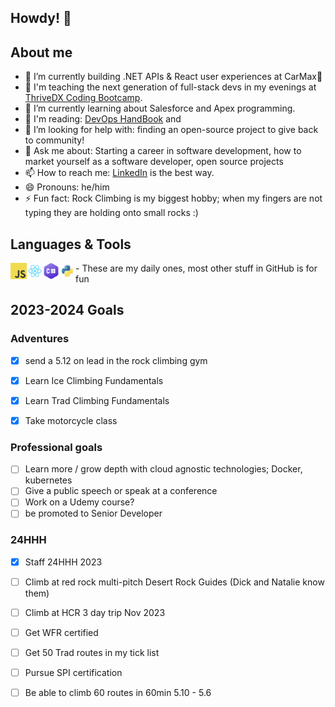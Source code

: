 ## Howdy! 👋

## About me
- 🔭 I’m currently building .NET APIs & React user experiences at CarMax🚗 
- 🏫 I'm teaching the next generation of full-stack devs in my evenings at [ThriveDX Coding Bootcamp](https://thrivedx.com/for-education/solutions/software-development-bootcamp). 
- 🌱 I’m currently learning about Salesforce and Apex programming.  
- 📖 I'm reading: [DevOps HandBook](https://www.amazon.com/DevOps-Handbook-World-Class-Reliability-Organizations/dp/1942788002) and 
- 🤔 I’m looking for help with: finding an open-source project to give back to community!
- 💬 Ask me about: Starting a career in software development, how to market yourself as a software developer, open source projects
- 📫 How to reach me: [LinkedIn](https://www.linkedin.com/in/jonathon-hinchley/) is the best way.
- 😄 Pronouns: he/him
- ⚡ Fun fact: Rock Climbing is my biggest hobby; when my fingers are not typing they are holding onto small rocks :)

## Languages & Tools

<img align="left" alt="JavaScript" width="26px" src="https://raw.githubusercontent.com/github/explore/80688e429a7d4ef2fca1e82350fe8e3517d3494d/topics/javascript/javascript.png" />
<img align="left" alt="React" width="26px" src="https://raw.githubusercontent.com/github/explore/80688e429a7d4ef2fca1e82350fe8e3517d3494d/topics/react/react.png" />
<img align="left" alt="Csharp" width="26px" src="https://raw.githubusercontent.com/github/explore/80688e429a7d4ef2fca1e82350fe8e3517d3494d/topics/csharp/csharp.png" /> 
<img align="left" alt="Python" width="26px" src="https://raw.githubusercontent.com/github/explore/80688e429a7d4ef2fca1e82350fe8e3517d3494d/topics/python/python.png" />
- These are my daily ones, most other stuff in GitHub is for fun

<!--
## ⚡ GitHub Stats (DOES NOT include Private Work)
<img align="left" alt="Jonathon's GitHub Stats" src="https://github-readme-stats.codestackr.vercel.app/api?username=hinchley2018&show_icons=true&hide_border=true" />
-->

## 2023-2024 Goals
### Adventures
- [x] send a 5.12 on lead in the rock climbing gym
- [x] Learn Ice Climbing Fundamentals
- [x] Learn Trad Climbing Fundamentals
- [x] Take motorcycle class


### Professional goals
- [ ] Learn more / grow depth with cloud agnostic technologies; Docker, kubernetes
- [ ] Give a public speech or speak at a conference
- [ ] Work on a Udemy course?
- [ ] be promoted to Senior Developer

### 24HHH
- [x] Staff 24HHH 2023
- [ ] Climb at red rock multi-pitch Desert Rock Guides (Dick and Natalie know them)
- [ ] Climb at HCR 3 day trip Nov 2023
- [ ] Get WFR certified
- [ ] Get 50 Trad routes in my tick list
- [ ] Pursue SPI certification
- [ ] Be able to climb 60 routes in 60min 5.10 - 5.6


